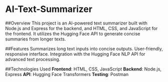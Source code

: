 # AI-Text-Summarizer
##Overview
This project is an AI-powered text summarizer built with Node.js and Express for the backend, and HTML, CSS, and JavaScript for the frontend. It utilizes the Hugging Face API to generate concise summaries from longer texts.

##Features
Summarizes long text inputs into concise outputs.
User-friendly, responsive interface.
Integration with the Hugging Face NLP API for advanced text processing.

##Technologies Used
**Frontend**: HTML, CSS, JavaScript
**Backend**: Node.js, Express
**API**: Hugging Face Transformers
**Testing**: Postman
